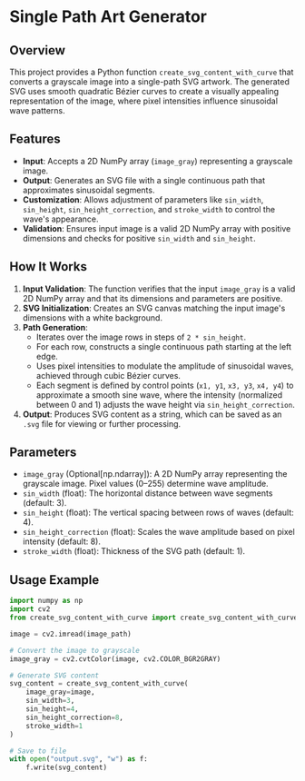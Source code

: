 # Single Path Art Generator

## Overview
This project provides a Python function `create_svg_content_with_curve` that converts a grayscale image into a single-path SVG artwork. The generated SVG uses smooth quadratic Bézier curves to create a visually appealing representation of the image, where pixel intensities influence sinusoidal wave patterns.

## Features
- **Input**: Accepts a 2D NumPy array (`image_gray`) representing a grayscale image.
- **Output**: Generates an SVG file with a single continuous path that approximates sinusoidal segments.
- **Customization**: Allows adjustment of parameters like `sin_width`, `sin_height`, `sin_height_correction`, and `stroke_width` to control the wave's appearance.
- **Validation**: Ensures input image is a valid 2D NumPy array with positive dimensions and checks for positive `sin_width` and `sin_height`.

## How It Works
1. **Input Validation**: The function verifies that the input `image_gray` is a valid 2D NumPy array and that its dimensions and parameters are positive.
2. **SVG Initialization**: Creates an SVG canvas matching the input image's dimensions with a white background.
3. **Path Generation**:
   - Iterates over the image rows in steps of `2 * sin_height`.
   - For each row, constructs a single continuous path starting at the left edge.
   - Uses pixel intensities to modulate the amplitude of sinusoidal waves, achieved through cubic Bézier curves.
   - Each segment is defined by control points (`x1, y1`, `x3, y3`, `x4, y4`) to approximate a smooth sine wave, where the intensity (normalized between 0 and 1) adjusts the wave height via `sin_height_correction`.
4. **Output**: Produces SVG content as a string, which can be saved as an `.svg` file for viewing or further processing.

## Parameters
- `image_gray` (Optional[np.ndarray]): A 2D NumPy array representing the grayscale image. Pixel values (0–255) determine wave amplitude.
- `sin_width` (float): The horizontal distance between wave segments (default: 3).
- `sin_height` (float): The vertical spacing between rows of waves (default: 4).
- `sin_height_correction` (float): Scales the wave amplitude based on pixel intensity (default: 8).
- `stroke_width` (float): Thickness of the SVG path (default: 1).

## Usage Example
```python
import numpy as np
import cv2
from create_svg_content_with_curve import create_svg_content_with_curve

image = cv2.imread(image_path)

# Convert the image to grayscale
image_gray = cv2.cvtColor(image, cv2.COLOR_BGR2GRAY)

# Generate SVG content
svg_content = create_svg_content_with_curve(
    image_gray=image,
    sin_width=3,
    sin_height=4,
    sin_height_correction=8,
    stroke_width=1
)

# Save to file
with open("output.svg", "w") as f:
    f.write(svg_content)
